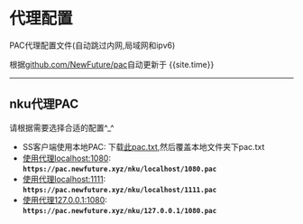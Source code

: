 # 代理配置
PAC代理配置文件(自动跳过内网,局域网和ipv6)

根据[github.com/NewFuture/pac](https://github.com/NewFuture/pac)自动更新于 {{site.time}}

---

## nku代理PAC
请根据需要选择合适的配置^_^

* SS客户端使用本地PAC: 下载[此pac.txt](nku/pac.txt),然后覆盖本地文件夹下pac.txt
* [使用代理localhost:1080](nku/localhost/1080.pac): **`https://pac.newfuture.xyz/nku/localhost/1080.pac`**
* [使用代理localhost:1111](nku/localhost/1111.pac): **`https://pac.newfuture.xyz/nku/localhost/1111.pac`**
* [使用代理127.0.0.1:1080](nku/127.0.0.1/1080.pac): **`https://pac.newfuture.xyz/nku/127.0.0.1/1080.pac`**

